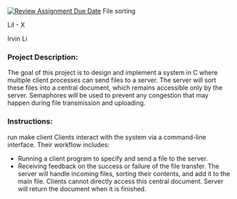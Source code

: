 [![Review Assignment Due Date](https://classroom.github.com/assets/deadline-readme-button-22041afd0340ce965d47ae6ef1cefeee28c7c493a6346c4f15d667ab976d596c.svg)](https://classroom.github.com/a/Vh67aNdh)
File sorting

LiI - X

Irvin Li
       
### Project Description:

The goal of this project is to design and implement a system in C where multiple client processes can send files to a server. The server will sort these files into a central document, which remains accessible only by the server. Semaphores will be used to prevent any congestion that may happen during file transmission and uploading.
  
### Instructions:

run make client
Clients interact with the system via a command-line interface. Their workflow includes:
 - Running a client program to specify and send a file to the server.
 - Receiving feedback on the success or failure of the file transfer.
The server will handle incoming files, sorting their contents, and add it to the main file. Clients cannot directly access this central document. Server will return the document when it is finished.